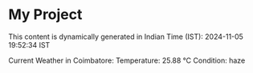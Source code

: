 # My Project

This content is dynamically generated in Indian Time (IST): 2024-11-05 19:52:34 IST


Current Weather in Coimbatore:
Temperature: 25.88 °C
Condition: haze

